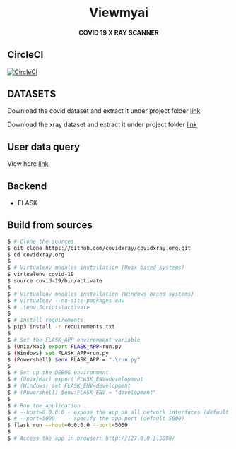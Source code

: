 

<h1 align="center">
  <br>
  <br>
  Viewmyai
  <br>
</h1>

<h4 align="center">COVID 19 X RAY SCANNER
  
## CircleCI
[![CircleCI](https://circleci.com/gh/covidxray/covidxray.org.svg?style=svg)](https://circleci.com/gh/covidxray/covidxray.org)

## DATASETS
  Download the covid dataset and extract it under project folder [link](https://drive.google.com/file/d/1iCdBP6F7xfqQH77eeclTRkOimMRjv237/view?usp=sharing)
  
 Download the xray dataset and extract it under project folder [link](https://drive.google.com/file/d/1lLNaiPtQwMDvn2ON_7dZRX8XiQRqTW6C/view?usp=sharing)
 
## User data query 
 View here [link](https://drive.google.com/file/d/13zwy89ZYRQpd-S-VbHBEM0I-hkdDSVHD/view?usp=sharing)
## Backend
   - FLASK

## Build from sources

```bash
$ # Clone the sources
$ git clone https://github.com/covidxray/covidxray.org.git
$ cd covidxray.org
$
$ # Virtualenv modules installation (Unix based systems)
$ virtualenv covid-19
$ source covid-19/bin/activate
$
$ # Virtualenv modules installation (Windows based systems)
$ # virtualenv --no-site-packages env
$ # .\env\Scripts\activate
$ 
$ # Install requirements
$ pip3 install -r requirements.txt
$
$ # Set the FLASK_APP environment variable
$ (Unix/Mac) export FLASK_APP=run.py
$ (Windows) set FLASK_APP=run.py
$ (Powershell) $env:FLASK_APP = ".\run.py"
$
$ # Set up the DEBUG environment
$ # (Unix/Mac) export FLASK_ENV=development
$ # (Windows) set FLASK_ENV=development
$ # (Powershell) $env:FLASK_ENV = "development"
$
$ # Run the application
$ # --host=0.0.0.0 - expose the app on all network interfaces (default 127.0.0.1)
$ # --port=5000    - specify the app port (default 5000)  
$ flask run --host=0.0.0.0 --port=5000
$
$ # Access the app in browser: http://127.0.0.1:5000/
```
